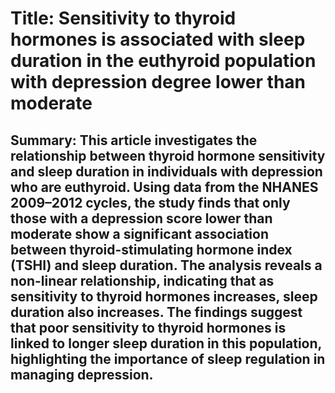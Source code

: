 # Title: Sensitivity to thyroid hormones is associated with sleep duration in the euthyroid population with depression degree lower than moderate

## Summary: This article investigates the relationship between thyroid hormone sensitivity and sleep duration in individuals with depression who are euthyroid. Using data from the NHANES 2009–2012 cycles, the study finds that only those with a depression score lower than moderate show a significant association between thyroid-stimulating hormone index (TSHI) and sleep duration. The analysis reveals a non-linear relationship, indicating that as sensitivity to thyroid hormones increases, sleep duration also increases. The findings suggest that poor sensitivity to thyroid hormones is linked to longer sleep duration in this population, highlighting the importance of sleep regulation in managing depression.